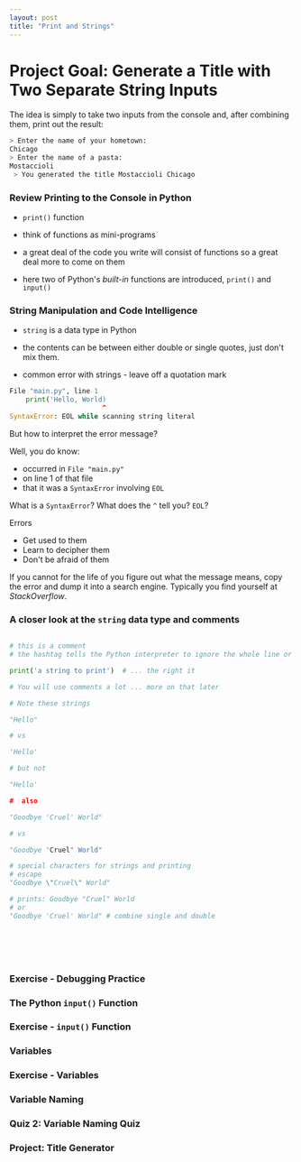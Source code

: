 ```yaml
---
layout: post
title: "Print and Strings"
---
```


# Project Goal: Generate a Title with Two Separate String Inputs

The idea is simply to take two inputs from the console and, after combining them, print out the result:

```python
> Enter the name of your hometown:
Chicago
> Enter the name of a pasta:
Mostaccioli
 > You generated the title Mostaccioli Chicago

```

### Review Printing to the Console in Python

- `print()` function

- think of functions as mini-programs

- a great deal of the code you write will consist of functions so a great deal more to come on them

- here two of Python's _built-in_ functions are  introduced, `print()` and `input()`


### String Manipulation and Code Intelligence

- `string` is a data type in Python

- the contents can be between either double or single quotes, just don't mix them.

- common error with strings - leave off a quotation mark

```python
File "main.py", line 1
    print('Hello, World)
                       ^
SyntaxError: EOL while scanning string literal
```

But how to interpret the error message?

Well, you do know:

- occurred in `File "main.py"`
- on line 1 of that file
- that it was a `SyntaxError` involving `EOL`

What is a `SyntaxError`?  What does the `^` tell you?  `EOL`?

Errors

- Get used to them
- Learn to decipher them
- Don't be afraid of them

If you cannot for the life of you figure out what the message means, copy the error and dump it into a search engine.  Typically you find yourself at _StackOverflow_.

### A closer look at the `string` data type and comments

```python

# this is a comment
# the hashtag tells the Python interpreter to ignore the whole line or ...

print('a string to print')  # ... the right it

# You will use comments a lot ... more on that later

# Note these strings

"Hello"

# vs

'Hello'

# but not

"Hello'

#  also

"Goodbye 'Cruel' World"

# vs

"Goodbye "Cruel" World"

# special characters for strings and printing
# escape
"Goodbye \"Cruel\" World"

# prints: Goodbye "Cruel" World
# or
"Goodbye 'Cruel' World" # combine single and double







```





### Exercise - Debugging Practice


### The Python `input()` Function

### Exercise - `input()` Function

### Variables

### Exercise - Variables

### Variable Naming

### Quiz 2: Variable Naming Quiz

### Project: Title Generator
